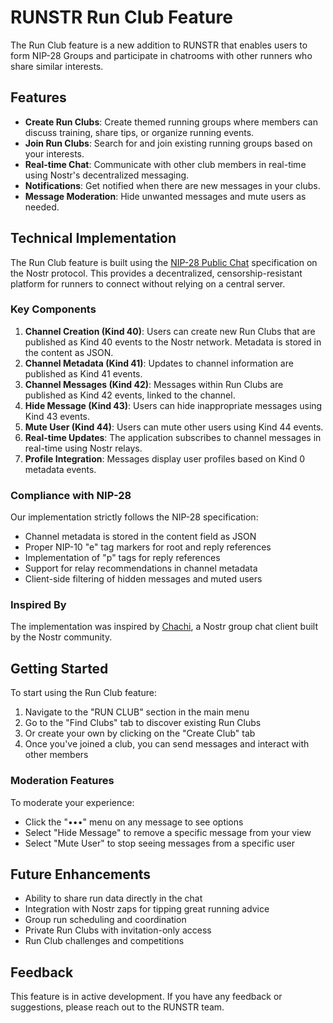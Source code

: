 # RUNSTR Run Club Feature

The Run Club feature is a new addition to RUNSTR that enables users to form NIP-28 Groups and participate in chatrooms with other runners who share similar interests.

## Features

- **Create Run Clubs**: Create themed running groups where members can discuss training, share tips, or organize running events.
- **Join Run Clubs**: Search for and join existing running groups based on your interests.
- **Real-time Chat**: Communicate with other club members in real-time using Nostr's decentralized messaging.
- **Notifications**: Get notified when there are new messages in your clubs.
- **Message Moderation**: Hide unwanted messages and mute users as needed.

## Technical Implementation

The Run Club feature is built using the [NIP-28 Public Chat](https://github.com/nostr-protocol/nips/blob/master/28.md) specification on the Nostr protocol. This provides a decentralized, censorship-resistant platform for runners to connect without relying on a central server.

### Key Components

1. **Channel Creation (Kind 40)**: Users can create new Run Clubs that are published as Kind 40 events to the Nostr network. Metadata is stored in the content as JSON.
2. **Channel Metadata (Kind 41)**: Updates to channel information are published as Kind 41 events.
3. **Channel Messages (Kind 42)**: Messages within Run Clubs are published as Kind 42 events, linked to the channel.
4. **Hide Message (Kind 43)**: Users can hide inappropriate messages using Kind 43 events.
5. **Mute User (Kind 44)**: Users can mute other users using Kind 44 events.
6. **Real-time Updates**: The application subscribes to channel messages in real-time using Nostr relays.
7. **Profile Integration**: Messages display user profiles based on Kind 0 metadata events.

### Compliance with NIP-28

Our implementation strictly follows the NIP-28 specification:

- Channel metadata is stored in the content field as JSON
- Proper NIP-10 "e" tag markers for root and reply references
- Implementation of "p" tags for reply references
- Support for relay recommendations in channel metadata
- Client-side filtering of hidden messages and muted users

### Inspired By

The implementation was inspired by [Chachi](https://github.com/purrgrammer/chachi), a Nostr group chat client built by the Nostr community.

## Getting Started

To start using the Run Club feature:

1. Navigate to the "RUN CLUB" section in the main menu
2. Go to the "Find Clubs" tab to discover existing Run Clubs
3. Or create your own by clicking on the "Create Club" tab
4. Once you've joined a club, you can send messages and interact with other members

### Moderation Features

To moderate your experience:
- Click the "•••" menu on any message to see options
- Select "Hide Message" to remove a specific message from your view
- Select "Mute User" to stop seeing messages from a specific user

## Future Enhancements

- Ability to share run data directly in the chat
- Integration with Nostr zaps for tipping great running advice
- Group run scheduling and coordination
- Private Run Clubs with invitation-only access
- Run Club challenges and competitions

## Feedback

This feature is in active development. If you have any feedback or suggestions, please reach out to the RUNSTR team. 